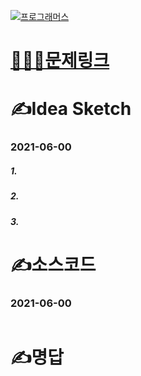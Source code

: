 [![프로그래머스](../프로그래머스표지.png)]()
# [👩🏻‍💻문제링크]()

# ✍️Idea Sketch

### 2021-06-00

##### 1.
##### 2.
##### 3.

# ✍️소스코드

### 2021-06-00

```javascript

```

# ✍️명답

### 

```javascript

```